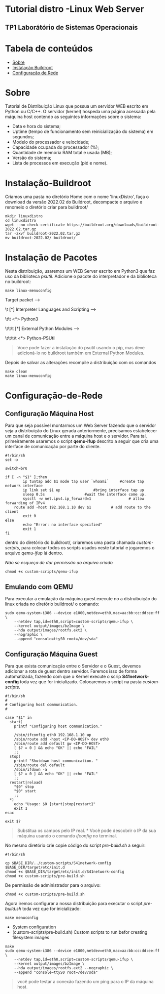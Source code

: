 # Tutorial distro -Linux Web Server
## TP1 Laborátório de Sistemas Operacionais
Tabela de conteúdos
=================
<!--ts-->
   * [Sobre](#Sobre)
   * [Instalação Buildroot](#Instalação-Buildroot)
   * [Configuração de Rede](#Configuração-de-Rede)
<!--te-->


# Sobre
 Tutorial de Distribuição Linux que possua um servidor WEB escrito em Python ou C/C++.
 O servidor (kernel) hospeda uma página acessada pela máquina host contendo as seguintes informações sobre o sistema:
 
* Data e hora do sistema;
* Uptime (tempo de funcionamento sem reinicialização do sistema) em segundos;
* Modelo do processador e velocidade;
* Capacidade ocupada do processador (%);
* Quantidade de memória RAM total e usada (MB);
* Versão do sistema;
* Lista de processos em execução (pid e nome).

# Instalação-Buildroot
Criamos uma pasta no diretório Home com o nome 'linuxDistro', faça o download da versão 2022.02 do Buildroot, decompacte o arquivo e renomeio o diretório criar para buildroot/

```
mkdir linuxdistro
cd linuxdistro
wget --no-check-certificate https://buildroot.org/downloads/buildroot-2022.02.tar.gz
tar -zxvf buildroot-2022.02.tar.gz
mv buildroot-2022.02/ buildroot/
```
# Instalação de Pacotes
Nesta distribuição, usaremos um WEB Server escrito em Python3 que faz uso da biblioteca *psutil*. Adicione o pacote do interpretador e da biblioteca no buildroot:

```
make linux-menuconfig
```

<p>Target packet --></p>
<p>\t [*] Interpreter Languages and Scripting --></p>
<p> \t\t       <*> Python3</p>
<p> \t\t\t       [*] External Python Modules --></p>
<p> \t\t\t\t          <*> Python-PSUtil</p>

> Voce pode fazer a instalação do psutil usando o pip, mas deve adicioná-lo no buildroot também em External Python Modules.



Depois de salvar as alterações recompile a distribuição com os comandos
```
make clean
make linux-menuconfig
``` 

# Configuração-de-Rede
## Configuração Máquina Host
Para que seja possível montarmos um Web Server fazendo que o servidor seja a distribuição do Linux gerada anteriormente, precisamos estabelecer um canal de comunicação entre a máquina host e o servidor. Para tal, primeiramente usaremos o script **qemu-ifup** descrito a seguir que cria uma interface de comunicação por parte do cliente.


```
#!/bin/sh
set -x

switch=br0

if [ -n "$1" ];then
        ip tuntap add $1 mode tap user `whoami`		#create tap network interface
        ip link set $1 up				#bring interface tap up
        sleep 0.5s					#wait the interface come up.
        sysctl -w net.ipv4.ip_forward=1                 # allow forwarding of IPv4
	route add -host 192.168.1.10 dev $1 		# add route to the client
        exit 0
else
        echo "Error: no interface specified"
        exit 1
fi
```

dentro do diretório do buildroot/, criaremos uma pasta chamada *custom-scripts*, para colocar todos os scripts usados neste tutorial e jogaremos o arquivo *qemu-ifup* lá dentro.

*Não se esqueça de dar permissão ao arquivo criado*

```
chmod +x custom-scripts/qemu-ifup
```

## Emulando com QEMU
Para executar a emulação da máquina guest execute no a distruibuição do linux criada no diretório buildroot/ o comando:

```
sudo qemu-system-i386 --device e1000,netdev=eth0,mac=aa:bb:cc:dd:ee:ff \
	--netdev tap,id=eth0,script=custom-scripts/qemu-ifup \
	--kernel output/images/bzImage \
	--hda output/images/rootfs.ext2 \
	--nographic \
	--append "console=ttyS0 root=/dev/sda"
```

## Configuração Máquina Guest
Para que exista comunicação entre o Servidor e o Guest, devemos adicionar a rota de guest dentro servidor. Faremos isso de forma automatizada,
fazendo com que o Kernel execute o scrip **S41network-config** toda vez que for inicializado. Colocaremos o script na pasta *custom-scripts*.

```
#!/bin/sh
#
# Configuring host communication.
#

case "$1" in
  start)
	printf "Configuring host communication."
	
	/sbin/ifconfig eth0 192.168.1.10 up
	/sbin/route add -host <IP-DO-HOST> dev eth0
	/sbin/route add default gw <IP-DO-HOST>
	[ $? = 0 ] && echo "OK" || echo "FAIL"
	;;
  stop)
	printf "Shutdown host communication. "
	/sbin/route del default
	/sbin/ifdown -a
	[ $? = 0 ] && echo "OK" || echo "FAIL"
	;;
  restart|reload)
	"$0" stop
	"$0" start
	;;
  *)
	echo "Usage: $0 {start|stop|restart}"
	exit 1
esac

exit $?
```

> Substitua os campos <IP-DO-HOST> pelo IP real. * Você pode descobrir o IP da sua máquina usando o comando *ifconfig* no terminal.

No mesmo diretório crie copie código do script *pre-build.sh* a seguir:

```
#!/bin/sh

cp $BASE_DIR/../custom-scripts/S41network-config $BASE_DIR/target/etc/init.d
chmod +x $BASE_DIR/target/etc/init.d/S41network-config
chmod +x custom-scripts/pre-build.sh
```

De permissão de administrador para o arquivo:

```
chmod +x custom-scripts/pre-build.sh
```

Agora iremos configurar a nossa distribuição para executar o script *pre-build.sh* toda vez que for inicializado:

```
make menuconfig
```

* System configuration
* (custom-scripts/pre-build.sh) Custom scripts to run befor creating filesystem images

```
make
sudo qemu-system-i386 --device e1000,netdev=eth0,mac=aa:bb:cc:dd:ee:ff \
	--netdev tap,id=eth0,script=custom-scripts/qemu-ifup \
	--kernel output/images/bzImage \
	--hda output/images/rootfs.ext2 --nographic \
	--append "console=ttyS0 root=/dev/sda" 
```

> você pode testar a conexão fazendo um ping para o IP da máquina host.

